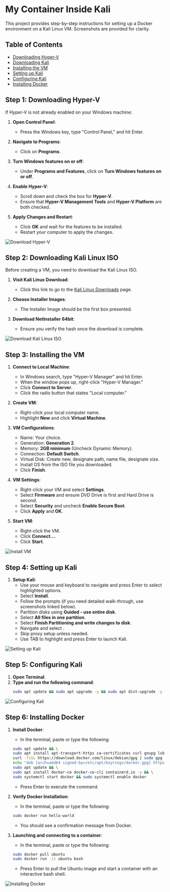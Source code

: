 # My Container Inside Kali

This project provides step-by-step instructions for setting up a Docker environment on a Kali Linux VM. Screenshots are provided for clarity.

## Table of Contents

- [Downloading Hyper-V](#downloading-hyper-v)
- [Downloading Kali](#downloading-kali)
- [Installing the VM](#installing-the-vm)
- [Setting up Kali](#setting-up-kali)
- [Configuring Kali](#configuring-kali)
- [Installing Docker](#installing-docker)

## Step 1: Downloading Hyper-V

If Hyper-V is not already enabled on your Windows machine:

1. **Open Control Panel**:
   - Press the Windows key, type "Control Panel," and hit Enter.

2. **Navigate to Programs**:
   - Click on **Programs**.

3. **Turn Windows features on or off**:
   - Under **Programs and Features**, click on **Turn Windows features on or off**.

4. **Enable Hyper-V**:
   - Scroll down and check the box for **Hyper-V**.
   - Ensure that **Hyper-V Management Tools** and **Hyper-V Platform** are both checked.

5. **Apply Changes and Restart**:
   - Click **OK** and wait for the features to be installed.
   - Restart your computer to apply the changes.

![Download Hyper-V](./screenshots/1.%20Downloading%20Hyper-V/)

## Step 2: Downloading Kali Linux ISO

Before creating a VM, you need to download the Kali Linux ISO.

1. **Visit Kali Linux Download**:
    - Click this link to go to the [Kali Linux Downloads](https://www.kali.org/get-kali/#kali-installer-images) page.

2. **Choose Installer Images**:
    - The Installer Image should be the first box presented.

3. **Download NetInstaller 64bit**:
    - Ensure you verify the hash once the download is complete.

![Download Kali Linux ISO](./screenshots/2.%20Downloading%20Kali/)

## Step 3: Installing the VM

1. **Connect to Local Machine**:
    - In Windows search, type "Hyper-V Manager" and hit Enter.
    - When the window pops up, right-click "Hyper-V Manager."
    - Click **Connect to Server**.
    - Click the radio button that states "Local computer."

2. **Create VM**:
    - Right-click your local computer name.
    - Highlight **New** and click **Virtual Machine**.

3. **VM Configurations**:
    - Name: Your choice.
    - Generation: **Generation 2**.
    - Memory: **2GB minimum** (Uncheck Dynamic Memory).
    - Connection: **Default Switch**.
    - Virtual Disk: Create new, designate path, name file, designate size.
    - Install OS from the ISO file you downloaded.
    - Click **Finish**.

4. **VM Settings**:
    - Right-click your VM and select **Settings**.
    - Select **Firmware** and ensure DVD Drive is first and Hard Drive is second.
    - Select **Security** and uncheck **Enable Secure Boot**.
    - Click **Apply** and **OK**.

5. **Start VM**:
    - Right-click the VM.
    - Click **Connect...**.
    - Click **Start**.

![Install VM](./screenshots/3.%20Installing%20VM/)

## Step 4: Setting up Kali

1. **Setup Kali**:
    - Use your mouse and keyboard to navigate and press Enter to select highlighted options.
    - Select **Install**.
    - Follow the prompts (if you need detailed walk-through, use screenshots linked below).
    - Partition disks using **Guided - use entire disk**.
    - Select **All files in one partition**.
    - Select **Finish Partitioning and write changes to disk**.
    - Navigate and select **<Yes>**.
    - Skip proxy setup unless needed.
    - Use TAB to highlight **<Continue>** and press Enter to launch Kali.

![Setting up Kali](./screenshots/4.%20Setting%20up%20Kali/)

## Step 5: Configuring Kali

1. **Open Terminal**.
2. **Type and run the following command**:
    ```bash
    sudo apt update && sudo apt upgrade -y && sudo apt dist-upgrade -y && sudo apt autoremove -y && sudo apt clean
    ```

![Configuring Kali](./screenshots/5.%20Configuring%20Kali/)

## Step 6: Installing Docker

1. **Install Docker**:
    - In the terminal, paste or type the following:
    ```bash
    sudo apt update && \
    sudo apt install apt-transport-https ca-certificates curl gnupg lsb-release -y && \
    curl -fsSL https://download.docker.com/linux/debian/gpg | sudo gpg --dearmor -o /etc/apt/keyrings/docker.gpg && \
    echo "deb [arch=amd64 signed-by=/etc/apt/keyrings/docker.gpg] https://download.docker.com/linux/debian bookworm stable" | sudo tee /etc/apt/sources.list.d/docker.list > /dev/null && \
    sudo apt update && \
    sudo apt install docker-ce docker-ce-cli containerd.io -y && \
    sudo systemctl start docker && sudo systemctl enable docker
    ```
    - Press Enter to execute the command.

2. **Verify Docker Installation**:
    - In the terminal, paste or type the following:
    ```bash
    sudo docker run hello-world
    ```
    - You should see a confirmation message from Docker.

3. **Launching and connecting to a container**:
    - In the terminal, paste or type the following:
    ```bash
    sudo docker pull ubuntu
    sudo docker run -it ubuntu bash
    ```
    - Press Enter to pull the Ubuntu image and start a container with an interactive bash shell.

![Installing Docker](./screenshots/6.%20Installing%20Docker/)
